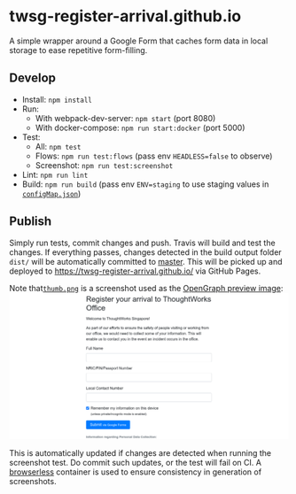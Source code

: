 # twsg-register-arrival.github.io
A simple wrapper around a Google Form that caches form data in local storage to ease repetitive form-filling.

## Develop
- Install: `npm install`
- Run:
  - With webpack-dev-server: `npm start` (port 8080)
  - With docker-compose: `npm run start:docker` (port 5000)
- Test:
  - All: `npm test`
  - Flows: `npm run test:flows`
    (pass env `HEADLESS=false` to observe)
  - Screenshot: `npm run test:screenshot`
- Lint: `npm run lint`
- Build: `npm run build`
  (pass env `ENV=staging` to use staging values in [`configMap.json`](configMap.json))

## Publish
Simply run tests, commit changes and push. Travis will build and test the changes. If everything passes, changes detected in the build output folder `dist/` will be automatically committed to [master](https://github.com/twsg-register-arrival/twsg-register-arrival.github.io/tree/master). This will be picked up and deployed to https://twsg-register-arrival.github.io/ via GitHub Pages.

Note that[`thumb.png`](src/thumb.png) is a screenshot used as the
[OpenGraph preview image](https://developers.facebook.com/docs/sharing/webmasters/#basic):
![Screenshot](src/thumb.png)

This is automatically updated if changes are detected when running the screenshot test. Do commit such updates, or the test will fail on CI.
A [browserless](https://github.com/browserless/chrome) container is used to ensure consistency in generation of screenshots.
